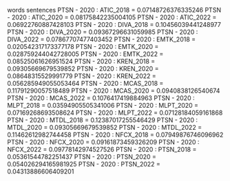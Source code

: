words
sentences
PTSN - 2020 : ATIC_2018 = 0.07148726376335246
PTSN - 2020 : ATIC_2020 = 0.08175842235004105
PTSN - 2020 : ATIC_2022 = 0.06922760887428103
PTSN - 2020 : DIVA_2018 = 0.10456039441248977
PTSN - 2020 : DIVA_2020 = 0.09367296631059985
PTSN - 2020 : DIVA_2022 = 0.07867707477403452
PTSN - 2020 : EMTK_2018 = 0.020542317173377178
PTSN - 2020 : EMTK_2020 = 0.028759244042728005
PTSN - 2020 : EMTK_2022 = 0.08525061626951524
PTSN - 2020 : KREN_2018 = 0.09305669679539852
PTSN - 2020 : KREN_2020 = 0.08648315529991779
PTSN - 2020 : KREN_2022 = 0.056285949055053464
PTSN - 2020 : MCAS_2018 = 0.11791290057518489
PTSN - 2020 : MCAS_2020 = 0.0940838126540674
PTSN - 2020 : MCAS_2022 = 0.1076417419884963
PTSN - 2020 : MLPT_2018 = 0.03594905505341006
PTSN - 2020 : MLPT_2020 = 0.07169268693508624
PTSN - 2020 : MLPT_2022 = 0.07128184059161868
PTSN - 2020 : MTDL_2018 = 0.12387017255546429
PTSN - 2020 : MTDL_2020 = 0.09305669679539852
PTSN - 2020 : MTDL_2022 = 0.11462612982744458
PTSN - 2020 : NFCX_2018 = 0.07949876746096962
PTSN - 2020 : NFCX_2020 = 0.09161873459326209
PTSN - 2020 : NFCX_2022 = 0.09778142974527526
PTSN - 2020 : PTSN_2018 = 0.05361544782251437
PTSN - 2020 : PTSN_2020 = 0.054026294165981925
PTSN - 2020 : PTSN_2022 = 0.04313886606409201
